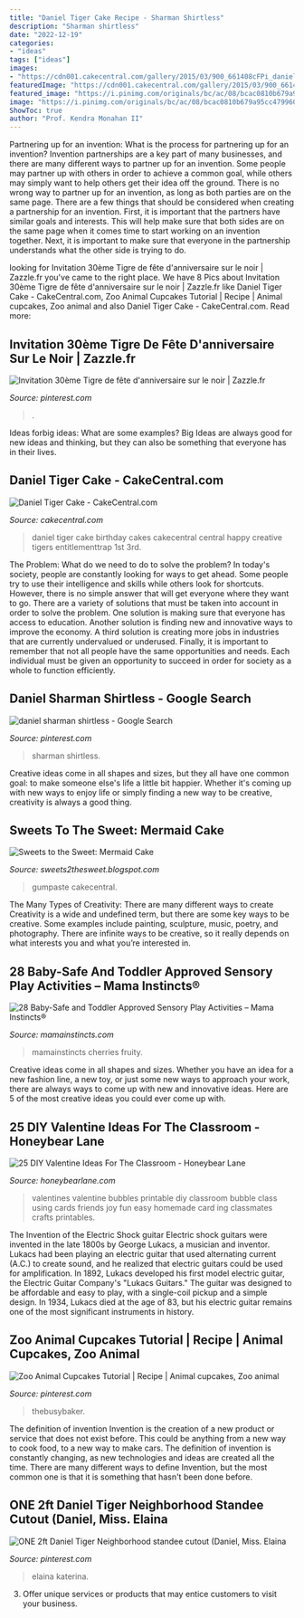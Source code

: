 ```yaml
---
title: "Daniel Tiger Cake Recipe - Sharman Shirtless"
description: "Sharman shirtless"
date: "2022-12-19"
categories:
- "ideas"
tags: ["ideas"]
images:
- "https://cdn001.cakecentral.com/gallery/2015/03/900_661408cFPi_daniel-tiger-cake.jpg"
featuredImage: "https://cdn001.cakecentral.com/gallery/2015/03/900_661408cFPi_daniel-tiger-cake.jpg"
featured_image: "https://i.pinimg.com/originals/bc/ac/08/bcac0810b679a95cc4799605eb3a4b7b.jpg"
image: "https://i.pinimg.com/originals/bc/ac/08/bcac0810b679a95cc4799605eb3a4b7b.jpg"
ShowToc: true
author: "Prof. Kendra Monahan II"
---
```



Partnering up for an invention: What is the process for partnering up for an invention?
Invention partnerships are a key part of many businesses, and there are many different ways to partner up for an invention. Some people may partner up with others in order to achieve a common goal, while others may simply want to help others get their idea off the ground. There is no wrong way to partner up for an invention, as long as both parties are on the same page.
There are a few things that should be considered when creating a partnership for an invention. First, it is important that the partners have similar goals and interests. This will help make sure that both sides are on the same page when it comes time to start working on an invention together. Next, it is important to make sure that everyone in the partnership understands what the other side is trying to do.

	

		
looking for Invitation 30ème Tigre de fête d&#039;anniversaire sur le noir | Zazzle.fr you've came to the right place. We have 8 Pics about Invitation 30ème Tigre de fête d&#039;anniversaire sur le noir | Zazzle.fr like Daniel Tiger Cake - CakeCentral.com, Zoo Animal Cupcakes Tutorial | Recipe | Animal cupcakes, Zoo animal and also Daniel Tiger Cake - CakeCentral.com. Read more:
		
    
## Invitation 30ème Tigre De Fête D&#039;anniversaire Sur Le Noir | Zazzle.fr

<img loading=lazy src="https://i.pinimg.com/736x/69/f5/6f/69f56f6976ccd2bee9e74eb57455baa2.jpg" onerror="this.onerror=null;this.src='https://tse1.mm.bing.net/th?id=OIP.ygD4Gr7qmeeOLJsFEfnvGgHaHa&amp;pid=15.1';" alt="Invitation 30ème Tigre de fête d&#039;anniversaire sur le noir | Zazzle.fr">

_Source: pinterest.com_

>. 

	

Ideas forbig ideas: What are some examples?
Big Ideas are always good for new ideas and thinking, but they can also be something that everyone has in their lives.

    
## Daniel Tiger Cake - CakeCentral.com

<img loading=lazy src="https://cdn001.cakecentral.com/gallery/2015/03/900_661408cFPi_daniel-tiger-cake.jpg" onerror="this.onerror=null;this.src='https://tse3.mm.bing.net/th?id=OIP.xvSQfI2ocU7dyii60wtthAHaJ4&amp;pid=15.1';" alt="Daniel Tiger Cake - CakeCentral.com">

_Source: cakecentral.com_

>daniel tiger cake birthday cakes cakecentral central happy creative tigers entitlementtrap 1st 3rd. 

	

The Problem: What do we need to do to solve the problem?
In today's society, people are constantly looking for ways to get ahead. Some people try to use their intelligence and skills while others look for shortcuts. However, there is no simple answer that will get everyone where they want to go. There are a variety of solutions that must be taken into account in order to solve the problem. One solution is making sure that everyone has access to education. Another solution is finding new and innovative ways to improve the economy. A third solution is creating more jobs in industries that are currently undervalued or underused. Finally, it is important to remember that not all people have the same opportunities and needs. Each individual must be given an opportunity to succeed in order for society as a whole to function efficiently.

    
## Daniel Sharman Shirtless - Google Search

<img loading=lazy src="https://i.pinimg.com/736x/91/b2/79/91b2795384e6ada3a742acefad26f763.jpg" onerror="this.onerror=null;this.src='https://tse3.mm.bing.net/th?id=OIP.UWqhSxc1_ixYggrKPS9NHAAAAA&amp;pid=15.1';" alt="daniel sharman shirtless - Google Search">

_Source: pinterest.com_

>sharman shirtless. 

	

Creative ideas come in all shapes and sizes, but they all have one common goal: to make someone else's life a little bit happier. Whether it's coming up with new ways to enjoy life or simply finding a new way to be creative, creativity is always a good thing.

    
## Sweets To The Sweet: Mermaid Cake

<img loading=lazy src="https://4.bp.blogspot.com/-LCgd3Qz6ueI/T-eSKfHVYpI/AAAAAAAAB8c/24nAXhtUv6E/s1600/016.JPG" onerror="this.onerror=null;this.src='https://tse3.mm.bing.net/th?id=OIP.B7XpSzprPslON6vEkawHngHaJ4&amp;pid=15.1';" alt="Sweets to the Sweet: Mermaid Cake">

_Source: sweets2thesweet.blogspot.com_

>gumpaste cakecentral. 

	

The Many Types of Creativity: There are many different ways to create
Creativity is a wide and undefined term, but there are some key ways to be creative. Some examples include painting, sculpture, music, poetry, and photography. There are infinite ways to be creative, so it really depends on what interests you and what you’re interested in.

    
## 28 Baby-Safe And Toddler Approved Sensory Play Activities – Mama Instincts®

<img loading=lazy src="https://mamainstincts.com/wp-content/uploads/2016/10/Sensory-Play-for-babies1.jpg" onerror="this.onerror=null;this.src='https://tse3.mm.bing.net/th?id=OIP.VVTf6vJfGLBPnc0YwsffTAHaHa&amp;pid=15.1';" alt="28 Baby-Safe and Toddler Approved Sensory Play Activities – Mama Instincts®">

_Source: mamainstincts.com_

>mamainstincts cherries fruity. 

	

Creative ideas come in all shapes and sizes. Whether you have an idea for a new fashion line, a new toy, or just some new ways to approach your work, there are always ways to come up with new and innovative ideas. Here are 5 of the most creative ideas you could ever come up with.

    
## 25 DIY Valentine Ideas For The Classroom - Honeybear Lane

<img loading=lazy src="https://www.honeybearlane.com/wp-content/uploads/2016/01/val10.jpg" onerror="this.onerror=null;this.src='https://tse3.mm.bing.net/th?id=OIP.t_jCUzik8icyQgGSQOEm3AHaLH&amp;pid=15.1';" alt="25 DIY Valentine Ideas For The Classroom - Honeybear Lane">

_Source: honeybearlane.com_

>valentines valentine bubbles printable diy classroom bubble class using cards friends joy fun easy homemade card ing classmates crafts printables. 

	

The Invention of the Electric Shock guitar
Electric shock guitars were invented in the late 1800s by George Lukacs, a musician and inventor. Lukacs had been playing an electric guitar that used alternating current (A.C.) to create sound, and he realized that electric guitars could be used for amplification. In 1892, Lukacs developed his first model electric guitar, the Electric Guitar Company's "Lukacs Guitars." The guitar was designed to be affordable and easy to play, with a single-coil pickup and a simple design. In 1934, Lukacs died at the age of 83, but his electric guitar remains one of the most significant instruments in history.

    
## Zoo Animal Cupcakes Tutorial | Recipe | Animal Cupcakes, Zoo Animal

<img loading=lazy src="https://i.pinimg.com/originals/bc/ac/08/bcac0810b679a95cc4799605eb3a4b7b.jpg" onerror="this.onerror=null;this.src='https://tse1.mm.bing.net/th?id=OIP.p_cPstYTspiwFtCmxMNRdgHaHa&amp;pid=15.1';" alt="Zoo Animal Cupcakes Tutorial | Recipe | Animal cupcakes, Zoo animal">

_Source: pinterest.com_

>thebusybaker. 

	

The definition of invention
Invention is the creation of a new product or service that does not exist before. This could be anything from a new way to cook food, to a new way to make cars. The definition of invention is constantly changing, as new technologies and ideas are created all the time. There are many different ways to define Invention, but the most common one is that it is something that hasn't been done before.

    
## ONE 2ft Daniel Tiger Neighborhood Standee Cutout (Daniel, Miss. Elaina

<img loading=lazy src="https://i.pinimg.com/originals/87/74/4b/87744b0904eeb02b0a2d1a0e7241145c.jpg" onerror="this.onerror=null;this.src='https://tse1.mm.bing.net/th?id=OIP.bfsJUWQEKdO7dLt0BSPWJwHaKb&amp;pid=15.1';" alt="ONE 2ft Daniel Tiger Neighborhood standee cutout (Daniel, Miss. Elaina">

_Source: pinterest.com_

>elaina katerina. 

	

3. Offer unique services or products that may entice customers to visit your business.

